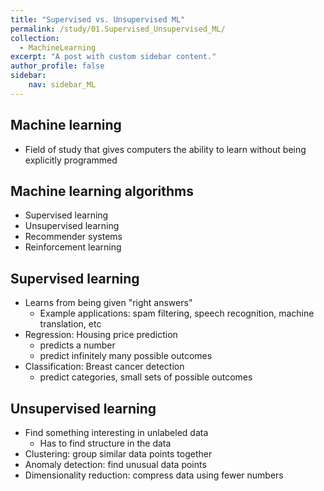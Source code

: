 ```yaml
---
title: "Supervised vs. Unsupervised ML"
permalink: /study/01.Supervised_Unsupervised_ML/
collection:
  - MachineLearning 
excerpt: "A post with custom sidebar content."
author_profile: false
sidebar:
    nav: sidebar_ML
---
```



## Machine learning
- Field of study that gives computers the ability to learn without being explicitly programmed

## Machine learning algorithms
- Supervised learning
- Unsupervised learning
- Recommender systems
- Reinforcement learning

## Supervised learning
- Learns from being given "right answers"
	- Example applications: spam filtering, speech recognition, machine translation, etc
- Regression: Housing price prediction
	- predicts a number
	- predict infinitely many possible outcomes
- Classification: Breast cancer detection
	- predict categories, small sets of possible outcomes

## Unsupervised learning
- Find something interesting in unlabeled data
	- Has to find structure in the data
- Clustering: group similar data points together
- Anomaly detection: find unusual data points
- Dimensionality reduction: compress data using fewer numbers
